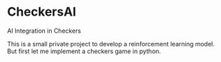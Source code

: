 # CheckersAI
AI Integration in Checkers

This is a small private project to develop a reinforcement learning model. 
But first let me implement a checkers game in python. 
